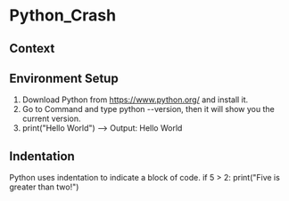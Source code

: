 # Python_Crash
## Context
## Environment Setup
 1) Download Python from https://www.python.org/ and install it.
 2) Go to Command and type python --version, then it will show you the current version.
 3) print("Hello World") --> Output: Hello World
## Indentation
Python uses indentation to indicate a block of code.
if 5 > 2:
 print("Five is greater than two!") 
